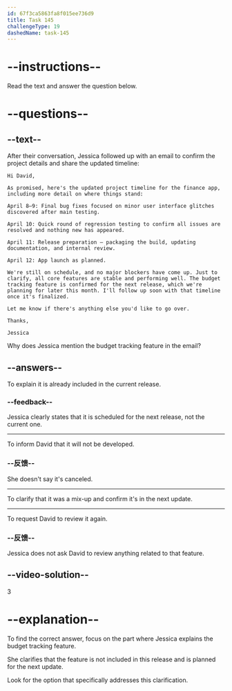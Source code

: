```yaml
---
id: 67f3ca5863fa8f015ee736d9
title: Task 145
challengeType: 19
dashedName: task-145
---
```


<!-- READING -->

# --instructions--

Read the text and answer the question below.

# --questions--

## --text--

After their conversation, Jessica followed up with an email to confirm the project details and share the updated timeline:

`Hi David,`

`As promised, here's the updated project timeline for the finance app, including more detail on where things stand:`

`April 8–9: Final bug fixes focused on minor user interface glitches discovered after main testing.`

`April 10: Quick round of regression testing to confirm all issues are resolved and nothing new has appeared.`

`April 11: Release preparation — packaging the build, updating documentation, and internal review.`

`April 12: App launch as planned.`

`We're still on schedule, and no major blockers have come up. Just to clarify, all core features are stable and performing well. The budget tracking feature is confirmed for the next release, which we're planning for later this month. I'll follow up soon with that timeline once it's finalized.`

`Let me know if there's anything else you'd like to go over.`

`Thanks,`

`Jessica`

Why does Jessica mention the budget tracking feature in the email?

## --answers--

To explain it is already included in the current release.

### --feedback--

Jessica clearly states that it is scheduled for the next release, not the current one.

---

To inform David that it will not be developed.

### --反馈--

She doesn't say it's canceled.

---

To clarify that it was a mix-up and confirm it's in the next update.

---

To request David to review it again.

### --反馈--

Jessica does not ask David to review anything related to that feature.

## --video-solution--

3

# --explanation--

To find the correct answer, focus on the part where Jessica explains the budget tracking feature.

She clarifies that the feature is not included in this release and is planned for the next update.

Look for the option that specifically addresses this clarification.
